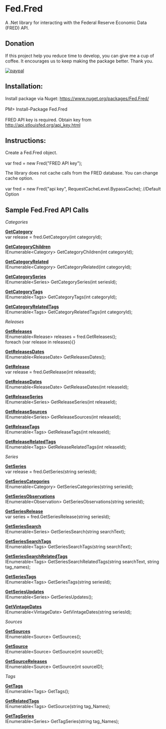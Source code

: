 
# Fed.Fred

A .Net library for interacting with the Federal Reserve Economic Data (FRED) API.

## Donation
If this project help you reduce time to develop, you can give me a cup of coffee. It encourages us to keep making the package better. Thank you.

[![paypal](https://www.paypalobjects.com/en_US/i/btn/btn_donateCC_LG.gif)](https://www.paypal.com/cgi-bin/webscr?cmd=_s-xclick&hosted_button_id=MQ8JUTVXDMMTG&source=url)

## Installation:

Install package via Nuget: https://www.nuget.org/packages/Fed.Fred/<br><br>
PM> Install-Package Fed.Fred<br><br>
FRED API key is required. Obtain key from http://api.stlouisfed.org/api_key.html

## Instructions:

Create a Fed.Fred object.<br><br>
var fred = new Fred("FRED API key");

The library does not cache calls from the FRED database. You can change cache option.<br><br>
var fred = new Fred("api key", RequestCacheLevel.BypassCache); //Default Option

## Sample Fed.Fred API Calls

<i>Categories</i>

<b><u>GetCategory</u></b><br>
var release = fred.GetCategory(int categoryId);

<b><u>GetCategoryChildren</u></b><br>
IEnumerable\<Category\> GetCategoryChildren(int categoryId);

<b><u>GetCategoryRelated</u></b><br>
IEnumerable\<Category\> GetCategoryRelated(int categoryId);

<b><u>GetCategorySeries</u></b><br>
IEnumerable\<Series\> GetCategorySeries(int seriesId);

<b><u>GetCategoryTags</u></b><br>
IEnumerable\<Tags\> GetCategoryTags(int categoryId);

<b><u>GetCategoryRelatedTags</u></b><br>
IEnumerable\<Tags\> GetCategoryRelatedTags(int categoryId);


<i>Releases</i>
  
<b><u>GetReleases</u></b><br>
IEnumerable\<Release\> releases = fred.GetReleases();<br>
foreach (var release in releases){}

<b><u>GetReleasesDates</u></b><br>
IEnumerable\<ReleaseDate\> GetReleasesDates();

<b><u>GetRelease</u></b><br>
var release = fred.GetRelease(int releaseId);

<b><u>GetReleaseDates</u></b><br>
IEnumerable\<ReleaseDate\> GetReleaseDates(int releaseId);

<b><u>GetReleaseSeries</u></b><br>
IEnumerable\<Series\> GetReleaseSeries(int releaseId);

<b><u>GetReleaseSources</u></b><br>
IEnumerable\<Series\> GetReleaseSources(int releaseId);

<b><u>GetReleaseTags</u></b><br>
IEnumerable\<Tags\> GetReleaseTags(int releaseId);

<b><u>GetReleaseRelatedTags</u></b><br>
IEnumerable\<Tags\> GetReleaseRelatedTags(int releaseId);


<i>Series</i>
  
<b><u>GetSeries</u></b><br>
var release = fred.GetSeries(string seriesId);

<b><u>GetSeriesCategories</u></b><br>
IEnumerable\<Category\> GetSeriesCategories(string seriesId);

<b><u>GetSeriesObservations</u></b><br>
IEnumerable\<Observation\> GetSeriesObservations(string seriesId);

<b><u>GetSeriesRelease</u></b><br>
var series = fred.GetSeriesRelease(string seriesId);

<b><u>GetSeriesSearch</u></b><br>
IEnumerable\<Series\> GetSeriesSearch(string searchText);

<b><u>GetSeriesSearchTags</u></b><br>
IEnumerable\<Tags\> GetSeriesSearchTags(string searchText);

<b><u>GetSeriesSearchRelatedTags</u></b><br>
IEnumerable\<Tags\> GetSeriesSearchRelatedTags(string searchText, string tag_names);

<b><u>GetSeriesTags</u></b><br>
IEnumerable\<Tags\> GetSeriesTags(string seriesId);

<b><u>GetSeriesUpdates</u></b><br>
IEnumerable\<Series\> GetSeriesUpdates();

<b><u>GetVintageDates</u></b><br>
IEnumerable\<VintageDate\> GetVintageDates(string seriesId);


<i>Sources</i>
  
<b><u>GetSources</u></b><br>
IEnumerable\<Source\> GetSources();

<b><u>GetSource</u></b><br>
IEnumerable\<Source\> GetSource(int sourceID);

<b><u>GetSourceReleases</u></b><br>
IEnumerable\<Source\> GetSource(int sourceID);


<i>Tags</i>
  
<b><u>GetTags</u></b><br>
IEnumerable\<Tags\> GetTags();

<b><u>GetRelatedTags</u></b><br>
IEnumerable\<Tags\> GetSource(string tag_Names);

<b><u>GetTagSeries</u></b><br>
IEnumerable\<Series\> GetTagSeries(string tag_Names);

